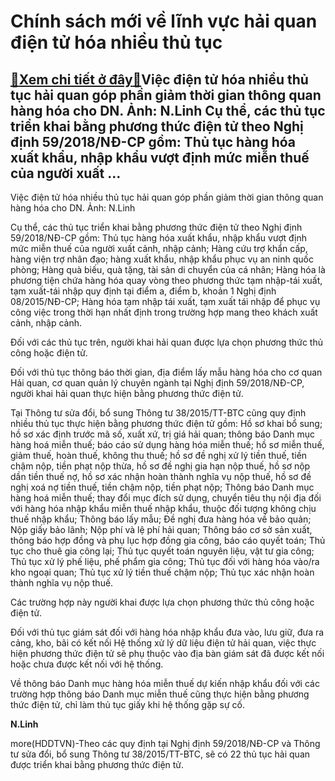 Chính sách mới về lĩnh vực hải quan điện tử hóa nhiều thủ tục
=============================================================

[:gift:Xem chi tiết ở đây:gift:](https://hddtvn.com/chinh-sach-moi-ve-linh-vuc-hai-quan-dien-tu-hoa-nhieu-thu-tuc/)Việc điện tử hóa nhiều thủ tục hải quan góp phần giảm thời gian thông quan hàng hóa cho DN. Ảnh: N.Linh Cụ thể, các thủ tục triển khai bằng phương thức điện tử theo Nghị định 59/2018/NĐ-CP gồm: Thủ tục hàng hóa xuất khẩu, nhập khẩu vượt định mức miễn thuế của người xuất …
--------------------------------------------------------------------------------------------------------------------------------------------------------------------------------------------------------------------------------------------------------------------------------







 






 Việc điện tử hóa nhiều thủ tục hải quan góp phần giảm thời gian thông quan hàng hóa cho DN. Ảnh: N.Linh 


Cụ thể, các thủ tục triển khai bằng phương thức điện tử theo Nghị định 59/2018/NĐ-CP gồm: Thủ tục hàng hóa xuất khẩu, nhập khẩu vượt định mức miễn thuế của người xuất cảnh, nhập cảnh; Hàng cứu trợ khẩn cấp, hàng viện trợ nhân đạo; hàng xuất khẩu, nhập khẩu phục vụ an ninh quốc phòng; Hàng quà biếu, quà tặng, tài sản di chuyển của cá nhân; Hàng hóa là phương tiện chứa hàng hóa quay vòng theo phương thức tạm nhập-tái xuất, tạm xuất-tái nhập quy định tại điểm a, điểm b, khoản 1 Nghị định 08/2015/NĐ-CP; Hàng hóa tạm nhập tái xuất, tạm xuất tái nhập để phục vụ công việc trong thời hạn nhất định trong trường hợp mang theo khách xuất cảnh, nhập cảnh. 


 Đối với các thủ tục trên, người khai hải quan được lựa chọn phương thức thủ công hoặc điện tử.


 Đối với thủ tục thông báo thời gian, địa điểm lấy mẫu hàng hóa cho cơ quan Hải quan, cơ quan quản lý chuyên ngành tại Nghị định 59/2018/NĐ-CP, người khai hải quan thực hiện bằng phương thức điện tử.


 Tại Thông tư sửa đổi, bổ sung Thông tư 38/2015/TT-BTC cũng quy định nhiều thủ tục thực hiện bằng phương thức điện tử gồm: Hồ sơ khai bổ sung; hồ sơ xác định trước mã số, xuất xứ, trị giá hải quan; thông báo Danh mục hàng hoá miễn thuế; báo cáo sử dụng hàng hóa miễn thuế; hồ sơ miễn thuế, giảm thuế, hoàn thuế, không thu thuế; hồ sơ đề nghị xử lý tiền thuế, tiền chậm nộp, tiền phạt nộp thừa, hồ sơ đề nghị gia hạn nộp thuế, hồ sơ nộp dần tiền thuế nợ, hồ sơ xác nhận hoàn thành nghĩa vụ nộp thuế, hồ sơ đề nghị xoá nợ tiền thuế, tiền chậm nộp, tiền phạt nộp; Thông báo Danh mục hàng hoá miễn thuế; thay đổi mục đích sử dụng, chuyển tiêu thụ nội địa đối với hàng hóa nhập khẩu miễn thuế nhập khẩu, thuộc đối tượng không chịu thuế nhập khẩu; Thông báo lấy mẫu; Đề nghị đưa hàng hóa về bảo quản; Nộp giấy bảo lãnh; Nộp phí và lệ phí hải quan; Thông báo cơ sở sản xuất, thông báo hợp đồng và phụ lục hợp đồng gia công, báo cáo quyết toán; Thủ tục cho thuê gia công lại; Thủ tục quyết toán nguyên liệu, vật tư gia công; Thủ tục xử lý phế liệu, phế phẩm gia công; Thủ tục đối với hàng hóa vào/ra kho ngoại quan; Thủ tục xử lý tiền thuế chậm nộp; Thủ tục xác nhận hoàn thành nghĩa vụ nộp thuế.


 Các trường hợp này người khai được lựa chọn phương thức thủ công hoặc điện tử.


 Đối với thủ tục giám sát đối với hàng hóa nhập khẩu đưa vào, lưu giữ, đưa ra cảng, kho, bãi có kết nối Hệ thống xử lý dữ liệu điện tử hải quan, việc thực hiện phương thức điện tử sẽ phụ thuộc vào địa bàn giám sát đã được kết nối hoặc chưa được kết nối với hệ thống.


 Về thông báo Danh mục hàng hóa miễn thuế dự kiến nhập khẩu đối với các trường hợp thông báo Danh mục miễn thuế cũng thực hiện bằng phương thức điện tử, chỉ làm thủ tục giấy khi hệ thống gặp sự cố.






**N.Linh**



more(HDDTVN)-Theo các quy định tại Nghị định 59/2018/NĐ-CP và Thông tư sửa đổi, bổ sung Thông tư 38/2015/TT-BTC, sẽ có 22 thủ tục hải quan được triển khai bằng phương thức điện tử.

